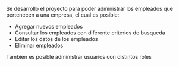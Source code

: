 
Se desarrollo el proyecto para poder administrar los empleados que pertenecen a una empresa, el cual es posible:

- Agregar nuevos empleados
- Consultar los empleados con diferente criterios de busqueda
- Editar los datos de los empleados
- Eliminar empleados

Tambien es posible administrar usuarios con distintos roles

